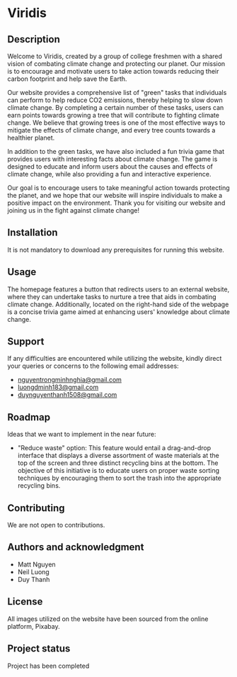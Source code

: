 # Viridis

## Description
Welcome to Viridis, created by a group of college freshmen with a shared vision of combating climate change and protecting our planet. Our mission is to encourage and motivate users to take action towards reducing their carbon footprint and help save the Earth.

Our website provides a comprehensive list of "green" tasks that individuals can perform to help reduce CO2 emissions, thereby helping to slow down climate change. By completing a certain number of these tasks, users can earn points towards growing a tree that will contribute to fighting climate change. We believe that growing trees is one of the most effective ways to mitigate the effects of climate change, and every tree counts towards a healthier planet.

In addition to the green tasks, we have also included a fun trivia game that provides users with interesting facts about climate change. The game is designed to educate and inform users about the causes and effects of climate change, while also providing a fun and interactive experience.

Our goal is to encourage users to take meaningful action towards protecting the planet, and we hope that our website will inspire individuals to make a positive impact on the environment. Thank you for visiting our website and joining us in the fight against climate change!

## Installation
It is not mandatory to download any prerequisites for running this website.

## Usage
The homepage features a button that redirects users to an external website, where they can undertake tasks to nurture a tree that aids in combating climate change. Additionally, located on the right-hand side of the webpage is a concise trivia game aimed at enhancing users' knowledge about climate change.

## Support
If any difficulties are encountered while utilizing the website, kindly direct your queries or concerns to the following email addresses:
- nguyentrongminhnghia@gmail.com
- luongdminh183@gmail.com
- duynguyenthanh1508@gmail.com

## Roadmap
Ideas that we want to implement in the near future:
- "Reduce waste" option: This feature would entail a drag-and-drop interface that displays a diverse assortment of waste materials at the top of the screen and three distinct recycling bins at the bottom. The objective of this initiative is to educate users on proper waste sorting techniques by encouraging them to sort the trash into the appropriate recycling bins.

## Contributing
We are not open to contributions.

## Authors and acknowledgment
- Matt Nguyen
- Neil Luong
- Duy Thanh

## License
All images utilized on the website have been sourced from the online platform, Pixabay.

## Project status
Project has been completed






